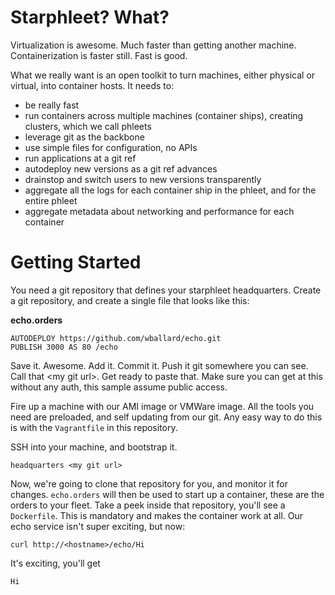 # Starphleet? What?
Virtualization is awesome. Much faster than getting another machine.
Containerization is faster still. Fast is good.

What we really want is an open toolkit to turn machines, either physical
or virtual, into container hosts. It needs to:

* be really fast
* run containers across multiple machines (container ships), creating
  clusters, which we call phleets
* leverage git as the backbone
* use simple files for configuration, no APIs
* run applications at a git ref
* autodeploy new versions as a git ref advances
* drainstop and switch users to new versions transparently
* aggregate all the logs for each container ship in the phleet, and for
  the entire phleet
* aggregate metadata about networking and performance for each container

# Getting Started
You need a git repository that defines your starphleet headquarters.
Create a git repository, and create a single file that looks like this:

**echo.orders**
```
AUTODEPLOY https://github.com/wballard/echo.git
PUBLISH 3000 AS 80 /echo
```

Save it. Awesome. Add it. Commit it. Push it git somewhere you can see.
Call that \<my git url\>. Get ready to paste that. Make sure you can get
at this without any auth, this sample assume public access.

Fire up a machine with our AMI image or VMWare image. All the tools you
need are preloaded, and self updating from our git. Any easy way to do
this is with the `Vagrantfile` in this repository.

SSH into your machine, and bootstrap it.

```
headquarters <my git url>
```

Now, we're going to clone that repository for you, and monitor it for
changes. `echo.orders` will then be used to start up a container, these
are the orders to your fleet. Take a peek inside that repository, you'll
see a `Dockerfile`. This is mandatory and makes the container work at
all. Our echo service isn't super exciting, but now:

```
curl http://<hostname>/echo/Hi
```

It's exciting, you'll get
```
Hi
```
